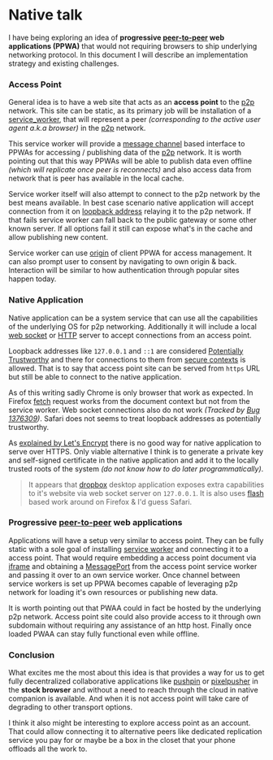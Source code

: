# Native talk

I have being exploring an idea of **progressive [peer-to-peer][] web applications (PPWA)** that would not requiring browsers to ship underlying networking protocol. In this document I will describe an implementation strategy and existing challenges.

### Access Point

General idea is to have a web site that acts as an **access point** to the [p2p](https://en.wikipedia.org/wiki/Peer-to-peer ) network. This site can be static, as its primary job will be installation of a [service_worker](https://developer.mozilla.org/en-US/docs/Web/API/Service_Worker_API ), that will represent a peer _(corresponding to the active user agent a.k.a browser)_ in the [p2p](https://en.wikipedia.org/wiki/Peer-to-peer ) network.

This service worker will provide a [message channel](https://developer.mozilla.org/en-US/docs/Web/API/MessageChannel )  based interface to PPWAs for accessing / publishing data of the [p2p](https://en.wikipedia.org/wiki/Peer-to-peer ) network. It is worth pointing out that this way PPWAs will be able to publish data even offline _(which will replicate once peer is reconnects)_ and also access data from network that is peer has available in the local cache.

Service worker itself will also attempt to connect to the p2p network by the best means available. In best case scenario native application will accept connection from it on [loopback address](https://en.wikipedia.org/wiki/Loopback ) relaying it to the p2p network. If that fails service worker can fall back to the public gateway or some other known server. If all options fail it still can expose what's in the cache and allow publishing new content.

Service worker can use [origin](https://developer.mozilla.org/en-US/docs/Glossary/Origin ) of client PPWA for access management. It can also prompt user to consent by navigating to own origin & back. Interaction will be similar to how authentication through popular sites happen today.

### Native Application

Native application can be a system service that can use all the capabilities of the underlying OS for p2p networking. Additionally it will include a local [web socket](https://developer.mozilla.org/en-US/docs/Web/API/WebSockets_API ) or [HTTP](https://en.wikipedia.org/wiki/Hypertext_Transfer_Protocol ) server to accept connections from an access point.

Loopback addresses like `127.0.0.1` and `::1` are considered [Potentially Trustworthy](https://w3c.github.io/webappsec-secure-contexts/#is-origin-trustworthy ) and there for connections to them from [secure contexts](https://w3c.github.io/webappsec-secure-contexts/#secure-contexts ) is allowed. That is to say that access point site can be served from `https` URL but still be able to connect to the native application.

As of this writing sadly Chrome is only browser that work as expected. In Firefox [fetch](https://developer.mozilla.org/en-US/docs/Web/API/Fetch_API/Using_Fetch ) request works from the document context but not from the service worker. Web socket connections also do not work  _(Tracked by [Bug 1376309](https://bugzilla.mozilla.org/show_bug.cgi?id=1376309 ))_. Safari does not seems to treat loopback addresses as potentially trustworthy.

As [explained by Let's Encrypt](https://letsencrypt.org/docs/certificates-for-localhost/ ) there is no good way for native application to serve over HTTPS. Only viable alternative I think is to generate a private key and self-signed certificate in the native application and add it to the locally trusted roots of the system _(do not know how to do later programmatically)_.

> It appears that [dropbox](http://dropbox.com/ ) desktop application exposes extra capabilities to it's website via web socket server on `127.0.0.1`. It is also uses [flash](https://en.wikipedia.org/wiki/Adobe_Flash ) based work around on Firefox  & I'd guess Safari.

### Progressive [peer-to-peer](https://en.wikipedia.org/wiki/Peer-to-peer ) web applications

Applications will have a setup very similar to access point. They can be fully static with a sole goal of installing [service worker](https://developer.mozilla.org/en-US/docs/Web/API/Service_Worker_API ) and connecting it to a access point. That would require embedding a access point document via [iframe](https://developer.mozilla.org/en-US/docs/Web/HTML/Element/iframe ) and obtaining a [MessagePort](https://developer.mozilla.org/en-US/docs/Web/API/MessagePort ) from the access point service worker and passing it over to an own service worker. Once channel between service workers is set up PPWA becomes capable of leveraging p2p network for loading it's own resources or publishing new data.

It is worth pointing out that PWAA could in fact be hosted by the underlying p2p network. Access point site could also provide access to it through own subdomain without requiring any assistance of an http host. Finally once loaded PWAA can stay fully functional even while offline.

### Conclusion

What excites me the most about this idea is that provides a way for us to get fully decentralized collaborative applications like [pushpin](https://inkandswitch.github.io/pushpin/ ) or [pixelpusher](https://medium.com/@pvh/pixelpusher-real-time-peer-to-peer-collaboration-with-react-7c7bc8ecbf74 ) in the **stock browser** and without a need to reach through the cloud in native companion is available. And when it is not access point will take care of degrading to other transport options.

I think it also might be interesting to explore access point as an account. That could allow connecting it to alternative peers like dedicated replication service you pay for or maybe be a box in the closet that your phone offloads all the work to.

[peer-to-peer]:https://en.wikipedia.org/wiki/Peer-to-peer
